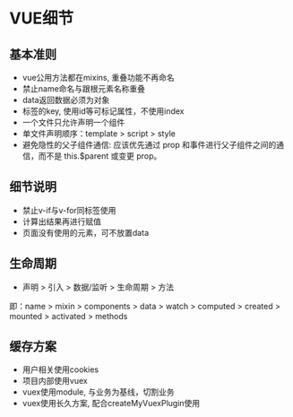 # VUE细节

## 基本准则

* vue公用方法都在mixins, 重叠功能不再命名
* 禁止name命名与跟根元素名称重叠
* data返回数据必须为对象
* 标签的key, 使用id等可标记属性，不使用index
* 一个文件只允许声明一个组件
* 单文件声明顺序：template > script > style
* 避免隐性的父子组件通信: 应该优先通过 prop 和事件进行父子组件之间的通信，而不是 this.$parent 或变更 prop。


## 细节说明

* 禁止v-if与v-for同标签使用
* 计算出结果再进行赋值
* 页面没有使用的元素，可不放置data


## 生命周期

* 声明 > 引入 > 数据/监听 > 生命周期 > 方法

即：name > mixin > components > data > watch > computed > created > mounted > activated > methods

## 缓存方案 

* 用户相关使用cookies
* 项目内部使用vuex
* vuex使用module, 与业务为基线，切割业务
* vuex使用长久方案, 配合createMyVuexPlugin使用  
